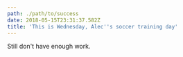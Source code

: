 ```yaml
---
path: ./path/to/success
date: 2018-05-15T23:31:37.582Z
title: 'This is Wednesday, Alec''s soccer training day'
---
```

Still don't have enough work.
